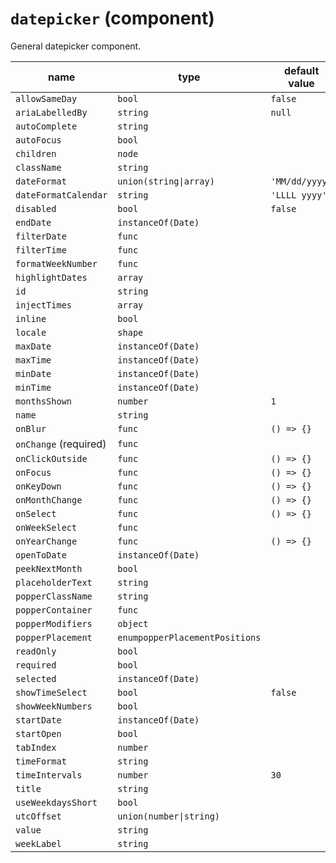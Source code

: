 # `datepicker` (component)

General datepicker component.

| name                  | type                           | default value  | description |
| --------------------- | ------------------------------ | -------------- | ----------- |
| `allowSameDay`        | `bool`                         | `false`        |             |
| `ariaLabelledBy`      | `string`                       | `null`         |             |
| `autoComplete`        | `string`                       |                |             |
| `autoFocus`           | `bool`                         |                |             |
| `children`            | `node`                         |                |             |
| `className`           | `string`                       |                |             |
| `dateFormat`          | `union(string\|array)`         | `'MM/dd/yyyy'` |             |
| `dateFormatCalendar`  | `string`                       | `'LLLL yyyy'`  |             |
| `disabled`            | `bool`                         | `false`        |             |
| `endDate`             | `instanceOf(Date)`             |                |             |
| `filterDate`          | `func`                         |                |             |
| `filterTime`          | `func`                         |                |             |
| `formatWeekNumber`    | `func`                         |                |             |
| `highlightDates`      | `array`                        |                |             |
| `id`                  | `string`                       |                |             |
| `injectTimes`         | `array`                        |                |             |
| `inline`              | `bool`                         |                |             |
| `locale`              | `shape`                        |                |             |
| `maxDate`             | `instanceOf(Date)`             |                |             |
| `maxTime`             | `instanceOf(Date)`             |                |             |
| `minDate`             | `instanceOf(Date)`             |                |             |
| `minTime`             | `instanceOf(Date)`             |                |             |
| `monthsShown`         | `number`                       | `1`            |             |
| `name`                | `string`                       |                |             |
| `onBlur`              | `func`                         | `() => {}`     |             |
| `onChange` (required) | `func`                         |                |             |
| `onClickOutside`      | `func`                         | `() => {}`     |             |
| `onFocus`             | `func`                         | `() => {}`     |             |
| `onKeyDown`           | `func`                         | `() => {}`     |             |
| `onMonthChange`       | `func`                         | `() => {}`     |             |
| `onSelect`            | `func`                         | `() => {}`     |             |
| `onWeekSelect`        | `func`                         |                |             |
| `onYearChange`        | `func`                         | `() => {}`     |             |
| `openToDate`          | `instanceOf(Date)`             |                |             |
| `peekNextMonth`       | `bool`                         |                |             |
| `placeholderText`     | `string`                       |                |             |
| `popperClassName`     | `string`                       |                |             |
| `popperContainer`     | `func`                         |                |             |
| `popperModifiers`     | `object`                       |                |             |
| `popperPlacement`     | `enumpopperPlacementPositions` |                |             |
| `readOnly`            | `bool`                         |                |             |
| `required`            | `bool`                         |                |             |
| `selected`            | `instanceOf(Date)`             |                |             |
| `showTimeSelect`      | `bool`                         | `false`        |             |
| `showWeekNumbers`     | `bool`                         |                |             |
| `startDate`           | `instanceOf(Date)`             |                |             |
| `startOpen`           | `bool`                         |                |             |
| `tabIndex`            | `number`                       |                |             |
| `timeFormat`          | `string`                       |                |             |
| `timeIntervals`       | `number`                       | `30`           |             |
| `title`               | `string`                       |                |             |
| `useWeekdaysShort`    | `bool`                         |                |             |
| `utcOffset`           | `union(number\|string)`        |                |             |
| `value`               | `string`                       |                |             |
| `weekLabel`           | `string`                       |                |             |
